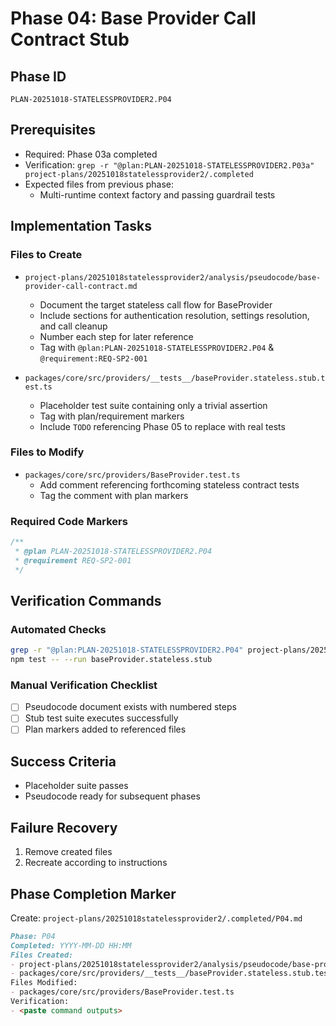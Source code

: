 # Phase 04: Base Provider Call Contract Stub

## Phase ID

`PLAN-20251018-STATELESSPROVIDER2.P04`

## Prerequisites

- Required: Phase 03a completed
- Verification: `grep -r "@plan:PLAN-20251018-STATELESSPROVIDER2.P03a" project-plans/20251018statelessprovider2/.completed`
- Expected files from previous phase:
  - Multi-runtime context factory and passing guardrail tests

## Implementation Tasks

### Files to Create

- `project-plans/20251018statelessprovider2/analysis/pseudocode/base-provider-call-contract.md`  
  - Document the target stateless call flow for BaseProvider  
  - Include sections for authentication resolution, settings resolution, and call cleanup  
  - Number each step for later reference  
  - Tag with `@plan:PLAN-20251018-STATELESSPROVIDER2.P04` & `@requirement:REQ-SP2-001`

- `packages/core/src/providers/__tests__/baseProvider.stateless.stub.test.ts`  
  - Placeholder test suite containing only a trivial assertion  
  - Tag with plan/requirement markers  
  - Include `TODO` referencing Phase 05 to replace with real tests

### Files to Modify

- `packages/core/src/providers/BaseProvider.test.ts`  
  - Add comment referencing forthcoming stateless contract tests  
  - Tag the comment with plan markers

### Required Code Markers

```typescript
/**
 * @plan PLAN-20251018-STATELESSPROVIDER2.P04
 * @requirement REQ-SP2-001
 */
```

## Verification Commands

### Automated Checks

```bash
grep -r "@plan:PLAN-20251018-STATELESSPROVIDER2.P04" project-plans/20251018statelessprovider2/analysis/pseudocode/base-provider-call-contract.md
npm test -- --run baseProvider.stateless.stub
```

### Manual Verification Checklist

- [ ] Pseudocode document exists with numbered steps
- [ ] Stub test suite executes successfully
- [ ] Plan markers added to referenced files

## Success Criteria

- Placeholder suite passes
- Pseudocode ready for subsequent phases

## Failure Recovery

1. Remove created files
2. Recreate according to instructions

## Phase Completion Marker

Create: `project-plans/20251018statelessprovider2/.completed/P04.md`

```markdown
Phase: P04
Completed: YYYY-MM-DD HH:MM
Files Created:
- project-plans/20251018statelessprovider2/analysis/pseudocode/base-provider-call-contract.md
- packages/core/src/providers/__tests__/baseProvider.stateless.stub.test.ts
Files Modified:
- packages/core/src/providers/BaseProvider.test.ts
Verification:
- <paste command outputs>
```
